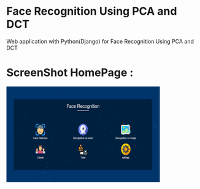 # Face Recognition Using PCA and DCT
 Web application with Python(Django) for Face Recognition Using PCA and DCT

# ScreenShot HomePage :

<img src="https://github.com/BilalFali/Face-Recognition-Using-PCA-and-DCT/blob/main/screenshots/homepage%20-%20Copy.PNG" alt="alt text" width="400" height="250">
